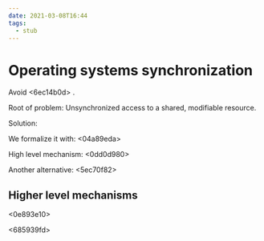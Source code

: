 ```yaml
---
date: 2021-03-08T16:44
tags: 
  - stub
---
```


# Operating systems synchronization

Avoid <6ec14b0d> .

Root of problem: Unsynchronized access to a shared, modifiable resource.

Solution:

We formalize it with: <04a89eda> 

High level mechanism: <0dd0d980> 

Another alternative: <5ec70f82> 

## Higher level mechanisms

<aa7091c6>

<0e893e10>

<685939fd>
